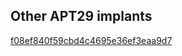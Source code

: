## Other APT29 implants

[f08ef840f59cbd4c4695e36ef3eaa9d7](https://www.virustotal.com/es/file/dd215d76bcfd72ebcfb50ccfeb9fb1703af4bbf4821de225009f43fc4e08e432/analysis/)  
